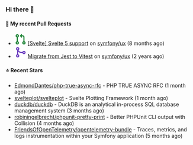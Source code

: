 ### Hi there 👋

#### 🔨 My recent Pull Requests

- ![](./assets/pr-open.svg) [[Svelte] Svelte 5 support](https://github.com/symfony/ux/pull/2288) on [symfony/ux](https://github.com/symfony/ux) (8 months ago)
- ![](./assets/pr-merged.svg) [Migrate from Jest to Vitest](https://github.com/symfony/ux/pull/1202) on [symfony/ux](https://github.com/symfony/ux) (2 years ago)

#### ⭐ Recent Stars

- [EdmondDantes/php-true-async-rfc](https://github.com/EdmondDantes/php-true-async-rfc) - PHP TRUE ASYNC RFC (1 month ago)
- [svelteplot/svelteplot](https://github.com/svelteplot/svelteplot) - Svelte Plotting Framework (1 month ago)
- [duckdb/duckdb](https://github.com/duckdb/duckdb) - DuckDB is an analytical in-process SQL database management system (3 months ago)
- [robiningelbrecht/phpunit-pretty-print](https://github.com/robiningelbrecht/phpunit-pretty-print) - Better PHPUnit CLI output with Collision (4 months ago)
- [FriendsOfOpenTelemetry/opentelemetry-bundle](https://github.com/FriendsOfOpenTelemetry/opentelemetry-bundle) - Traces, metrics, and logs instrumentation within your Symfony application (5 months ago)